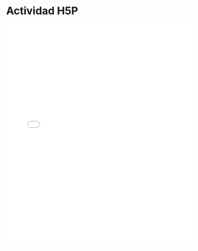<!DOCTYPE html>
<html lang="es">
<head>
  <meta charset="UTF-8">
  <meta name="viewport" content="width=device-width, initial-scale=1.0">
  <title>Actividad H5P</title>
</head>
<body>
  <h1>Actividad H5P</h1>
  <iframe src="archivo.h5p" width="100%" height="600" frameborder="0" allowfullscreen></iframe>
</body>
</html>
